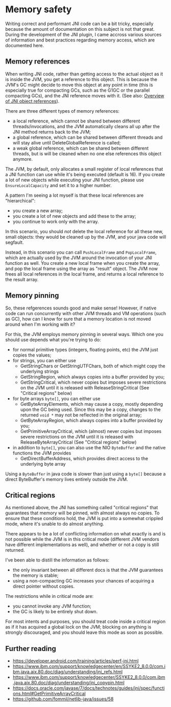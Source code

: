 # Memory safety

Writing correct and performant JNI code can be a bit tricky, especially because the amount of documentation on this subject is not that great. During the development of the JNI plugin, I came accross various sources of information and best practices regarding memory access, which are documented here.

## Memory references

When writing JNI code, rather than getting access to the actual object as it is inside the JVM, you get a reference to this object. This is because the JVM's GC might decide to move this object at any point in time (this is especially true for compacting GCs, such as the G1GC or the parallel compacting GCs), and the JNI reference moves with it. (See also: [Overview of JNI object references](https://www.ibm.com/support/knowledgecenter/en/SSYKE2_8.0.0/com.ibm.java.aix.80.doc/diag/understanding/jni_refs.html)).

There are three different types of memory references:

 * a local reference, which cannot be shared between different threads/invocations, and the JVM automatically cleans all up after the JNI method returns back to the JVM;
 * a global reference, which can be shared between different threads and will stay alive until DeleteGlobalReference is called;
 * a weak global reference, which can be shared between different threads, but is will be cleaned when no one else references this object anymore.
 
The JVM, by default, only allocates a small register of local references that a JNI function can use while it's being executed (default is 16). If you create a lot of new objects while executing your JNI function, please use `EnsureLocalCapacity` and set it to a higher number. 

A pattern I'm seeing a lot myself is that these local references are "hierarchical":

 * you create a new array;
 * you create a lot of new objects and add these to the array;
 * you continue to work only with the array.
 
In this scenario, you should *not* delete the local reference for all these new, small objects: they would be cleaned up by the JVM, and your java code will segfault.

Instead, in this scenario you can call `PushLocalFrame` and `PopLocalFrame`, which are actually used by the JVM around the invocation of your JNI function as well. You create a new local frame when you create the array, and pop the local frame using the array as "result" object. The JVM now frees all local references in the local frame, and returns a local reference to the result array.

## Memory pinning

So, these refgerences sounds good and make sense! However, if native code can run concurrently with other JVM threads and VM operations (such as GC), how can I know for sure that a memory location is not moved around when I'm working with it?

For this, the JVM employs memory pinning in several ways. Which one you should use depends what you're trying to do:

* for normal primitive types (integers, floating points, etc) the JVM just copies the values;
* for strings, you can either use
  * GetStringChars or GetStringUTFChars, both of which might copy the underlying strings
  * GetStringRegion, which always copies into a buffer provided by you;
  * GetStringCritical, which never copies but imposes severe restrictions on the JVM until it is released with ReleaseStringCritical (See "Critical regions" below)
* for byte arrays `byte[]`, you can either use
  * GetByteArrayElements, which may cause a copy, mostly depending upon the GC being used. Since this may be a copy, changes to the returned `void *` may not be reflected in the original array;
  * GetByteArrayRegion, which always copies into a buffer provided by you;
  * GetPrimitiveArrayCritical, which (almost) never copies but imposes severe restrictions on the JVM until it is released with ReleaseByteArrayCritical (See "Critical regions" below)
* in addition to `byte[]`, you can also use the NIO `ByteBuffer` and the native functions the JVM provides
  * GetDirectBufferAddress, which provides direct access to the underlying byte array

Using a `ByteBuffer` in java code is slower than just using a `byte[]` because a direct ByteBuffer's memory lives entirely outside the JVM. 


## Critical regions

As mentioned above, the JNI has something called "critical regions" that guarantees that memory will be pinned, with almost always no copies. To ensure that these conditions hold, the JVM is put into a somewhat crippled mode, where it's unable to do almost anything.

There appears to be a lot of conflicting information on what exactly is and is not possible while the JVM is in this critical mode (different JVM vendors have different implementations as well), and whether or not a copy is still returned.

I've been able to distill the information as follows:

 * the only invariant between all different docs is that the JVM guarantees the memory is stable;
 * using a non-compacting GC increases your chances of acquiring a direct pointer without copies.
 
The restrictions while in critical mode are:

 * you cannot invoke any JVM function;
 * the GC is likely to be entirely shut down.
 
For most intents and purposes, you should treat code inside a critical region as if it has acquired a global lock on the JVM; blocking on anything is strongly discouraged, and you should leave this mode as soon as possible.

## Further reading

 * https://developer.android.com/training/articles/perf-jni.html
 * https://www.ibm.com/support/knowledgecenter/en/SSYKE2_8.0.0/com.ibm.java.aix.80.doc/diag/understanding/jni_refs.html
 * https://www.ibm.com/support/knowledgecenter/SSYKE2_8.0.0/com.ibm.java.aix.80.doc/diag/understanding/jni_copypin.html
 * https://docs.oracle.com/javase/7/docs/technotes/guides/jni/spec/functions.html#GetPrimitiveArrayCritical
 * https://github.com/fommil/netlib-java/issues/58
